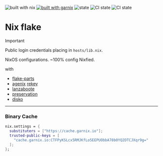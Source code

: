 ![built with nix](https://img.shields.io/static/v1?logo=nixos&logoColor=white&label=&message=Built%20with%20Nix&color=41439a)
[![built with garnix](https://img.shields.io/endpoint.svg?url=https%3A%2F%2Fgarnix.io%2Fapi%2Fbadges%2Foluceps%2Fnixos-config)](https://garnix.io)
![state](https://img.shields.io/badge/works-on%20my%20machines-FEDFE1)
![CI state](https://github.com/oluceps/nixos-config/actions/workflows/lint.yaml/badge.svg)
![CI state](https://github.com/oluceps/nixos-config/actions/workflows/sensitive.yaml/badge.svg)  

# Nix flake

> [!IMPORTANT]
> Public login credentials placing in `hosts/lib.nix`.

NixOS configurations. ~100% config Nixfied.

with

+ [flake-parts](https://github.com/hercules-ci/flake-parts)
+ [agenix](https://github.com/ryantm/agenix) [rekey](https://github.com/oddlama/agenix-rekey)
+ [lanzaboote](https://github.com/nix-community/lanzaboote)
+ [preservation](https://github.com/WilliButz/preservation)
+ [disko](https://github.com/nix-community/disko)

---

### Binary Cache

```nix
nix.settings = {
  substituters = ["https://cache.garnix.io"];
  trusted-public-keys = [
    "cache.garnix.io:CTFPyKSLcx5RMJKfLo5EEPUObbA78b0YQ2DTCJXqr9g="
  ];
};
```
